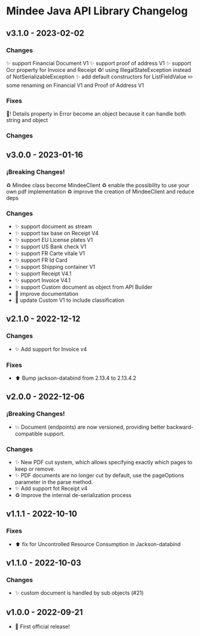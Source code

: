 # Mindee Java API Library Changelog

## v3.1.0 - 2023-02-02
### Changes
:sparkles: support Financial Document V1
:sparkles: support proof of address V1
:sparkles: support Ocr property for Invoice and Receipt
:recycle:! using IllegalStateException instead of NotSerializableException
:sparkles: add default constructors for ListFieldValue
:pencil2: some renaming on Financial V1 and Proof of Address V1

### Fixes
:bug:! Details property in Error become an object because it can handle both string and object

### Changes

## v3.0.0 - 2023-01-16
### ¡Breaking Changes!
:recycle: Mindee class become MindeeClient 
:recycle: enable the possibility to use your own pdf implementation
:recycle: improve the creation of MindeeClient and reduce deps

### Changes
* :sparkles: support document as stream
* :sparkles: support tax base on Receipt V4
* :sparkles: support EU License plates V1
* :sparkles: support US Bank check V1
* :sparkles: support FR Carte vitale V1
* :sparkles: support FR Id Card
* :sparkles: support Shipping container V1
* :sparkles: support Receipt V4.1
* :sparkles: support Invoice V4.1
* :sparkles: support Custom document as object from API Builder
* :memo: improve documentation
* :memo: update Custom V1 to include classification

## v2.1.0 - 2022-12-12
### Changes
* :sparkles: Add support for Invoice v4
### Fixes
* :arrow_up: Bump jackson-databind from 2.13.4 to 2.13.4.2

## v2.0.0 - 2022-12-06
### ¡Breaking Changes!
* :boom: Document (endpoints) are now versioned, providing better backward-compatible support.
### Changes
* :sparkles: New PDF cut system, which allows specifying exactly which pages to keep or remove.
* :sparkles: PDF documents are no longer cut by default, use the pageOptions parameter in the parse method.
* :sparkles: Add support fot Receipt v4
* :recycle: Improve the internal de-serialization process

## v1.1.1 - 2022-10-10
### Fixes
* :arrow_up: fix for Uncontrolled Resource Consumption in Jackson-databind

## v1.1.0 - 2022-10-03
### Changes
* :sparkles: custom document is handled by sub objects (#21)

## v1.0.0 - 2022-09-21
* :tada: First official release!
